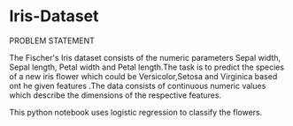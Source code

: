 # Iris-Dataset

PROBLEM STATEMENT

The Fischer's Iris dataset consists of the numeric parameters Sepal width, Sepal length, Petal width and Petal length.The task is to predict the species of a new iris flower which could be Versicolor,Setosa and Virginica based ont he given features .The data consists of continuous numeric values which describe the dimensions of the respective features. 

This python notebook uses logistic regression to classify the flowers.
